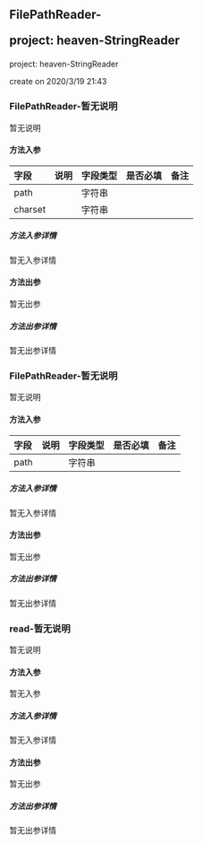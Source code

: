 ## FilePathReader-<p> project: heaven-StringReader </p>

<p> project: heaven-StringReader </p>
<p> create on 2020/3/19 21:43 </p>

### FilePathReader-暂无说明

暂无说明

#### 方法入参

| 字段 | 说明 | 字段类型 | 是否必填 | 备注 |
|:---|:---|:---|:---|:----|
| path |  | 字符串 |  |  |
| charset |  | 字符串 |  |  |

##### 方法入参详情

暂无入参详情

#### 方法出参

暂无出参

##### 方法出参详情

暂无出参详情

### FilePathReader-暂无说明

暂无说明

#### 方法入参

| 字段 | 说明 | 字段类型 | 是否必填 | 备注 |
|:---|:---|:---|:---|:----|
| path |  | 字符串 |  |  |

##### 方法入参详情

暂无入参详情

#### 方法出参

暂无出参

##### 方法出参详情

暂无出参详情

### read-暂无说明

暂无说明

#### 方法入参

暂无入参

##### 方法入参详情

暂无入参详情

#### 方法出参

暂无出参

##### 方法出参详情

暂无出参详情




